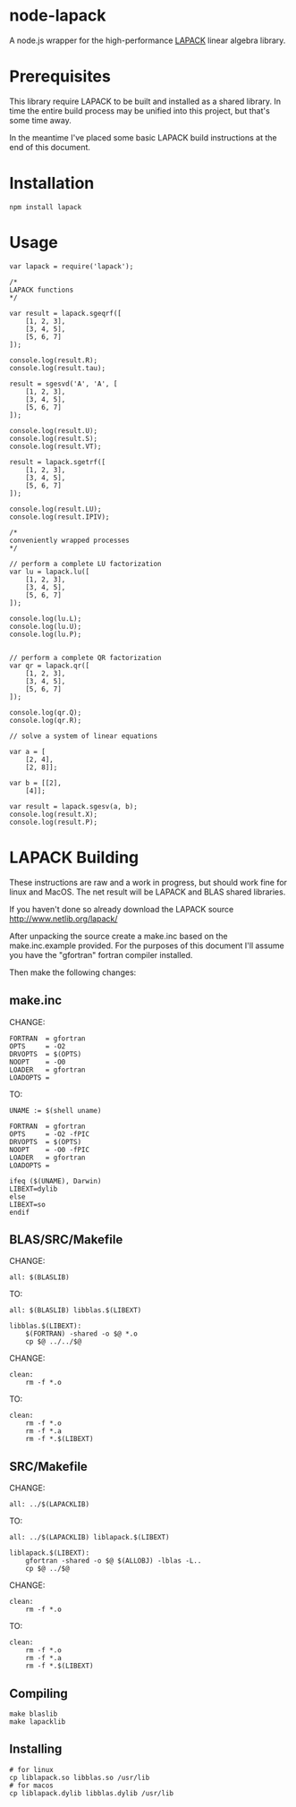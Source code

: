 
node-lapack
===========

A node.js wrapper for the high-performance [LAPACK](http://www.netlib.org/lapack/) linear algebra library.

Prerequisites
=============

This library require LAPACK to be built and installed as a shared library.
In time the entire build process may be unified into this project, but that's
some time away.

In the meantime I've placed some basic LAPACK build instructions at the end of this document.

Installation
============

    npm install lapack

Usage
=====

    var lapack = require('lapack');

    /*
    LAPACK functions
    */

    var result = lapack.sgeqrf([
        [1, 2, 3],
        [3, 4, 5],
        [5, 6, 7]
    ]);

    console.log(result.R);
    console.log(result.tau);

    result = sgesvd('A', 'A', [
        [1, 2, 3],
        [3, 4, 5],
        [5, 6, 7]
    ]);

    console.log(result.U);
    console.log(result.S);
    console.log(result.VT);

    result = lapack.sgetrf([
        [1, 2, 3],
        [3, 4, 5],
        [5, 6, 7]
    ]);

    console.log(result.LU);
    console.log(result.IPIV);

    /*
    conveniently wrapped processes
    */

    // perform a complete LU factorization
    var lu = lapack.lu([
        [1, 2, 3],
        [3, 4, 5],
        [5, 6, 7]
    ]);

    console.log(lu.L);
    console.log(lu.U);
    console.log(lu.P);


    // perform a complete QR factorization
    var qr = lapack.qr([
        [1, 2, 3],
        [3, 4, 5],
        [5, 6, 7]
    ]);

    console.log(qr.Q);
    console.log(qr.R);

    // solve a system of linear equations

    var a = [
    	[2, 4],
    	[2, 8]];

    var b = [[2], 
    	[4]];

    var result = lapack.sgesv(a, b);
    console.log(result.X);
    console.log(result.P);

LAPACK Building
===============

These instructions are raw and a work in progress, but should work fine for linux and MacOS. The net result will be LAPACK and BLAS shared libraries.

If you haven't done so already download the LAPACK source http://www.netlib.org/lapack/

After unpacking the source create a make.inc based on the make.inc.example provided. For the purposes of this document I'll assume you have the "gfortran" fortran compiler installed. 

Then make the following changes:

make.inc
--------

CHANGE:

    FORTRAN  = gfortran
    OPTS     = -O2
    DRVOPTS  = $(OPTS)
    NOOPT    = -O0
    LOADER   = gfortran
    LOADOPTS =

TO:

    UNAME := $(shell uname)

    FORTRAN  = gfortran
    OPTS     = -O2 -fPIC
    DRVOPTS  = $(OPTS)
    NOOPT    = -O0 -fPIC
    LOADER   = gfortran
    LOADOPTS =

    ifeq ($(UNAME), Darwin)
    LIBEXT=dylib
    else
    LIBEXT=so
    endif

BLAS/SRC/Makefile
-----------------

CHANGE:

    all: $(BLASLIB)

TO:

    all: $(BLASLIB) libblas.$(LIBEXT)

    libblas.$(LIBEXT):
        $(FORTRAN) -shared -o $@ *.o
        cp $@ ../../$@

CHANGE:

    clean:
        rm -f *.o

TO:

    clean:
        rm -f *.o
        rm -f *.a
        rm -f *.$(LIBEXT)

SRC/Makefile
------------

CHANGE:

    all: ../$(LAPACKLIB)

TO:

    all: ../$(LAPACKLIB) liblapack.$(LIBEXT)

    liblapack.$(LIBEXT):
        gfortran -shared -o $@ $(ALLOBJ) -lblas -L..
        cp $@ ../$@

CHANGE:

    clean:
        rm -f *.o

TO:

    clean:
        rm -f *.o
        rm -f *.a
        rm -f *.$(LIBEXT)

Compiling
---------

    make blaslib
    make lapacklib

Installing
----------

    # for linux
    cp liblapack.so libblas.so /usr/lib
    # for macos
    cp liblapack.dylib libblas.dylib /usr/lib
